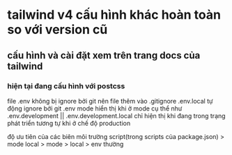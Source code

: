 # tailwind v4 cấu hình khác hoàn toàn so với version cũ
## cấu hình và cài đặt xem trên trang docs của tailwind
### hiện tại đang cấu hình với postcss

file .env không bị ignore bởi git nên file thêm vào .gitignore
.env.local tự động ignore bởi git
.env mode hiển thị khi ở mode cụ thể như .env.development || .env.development.local chỉ hiện thị khi đang trong trạng phát triển
tương tự khi ở chế độ production

độ ưu tiên của các biên môi trường
script(trong scripts của package.json) > mode local > mode > local > env thường